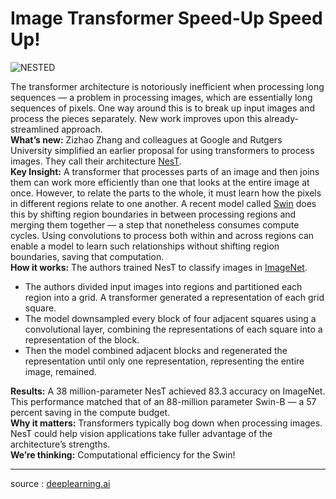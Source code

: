 # Image Transformer Speed-Up Speed Up!

![NESTED](https://cdn2.hubspot.net/hub/5871640/hubfs/NESTED.gif?upscale=true&width=1200&upscale=true&name=NESTED.gif)

The transformer architecture is notoriously inefficient when processing long sequences — a problem in processing images, which are essentially long sequences of pixels. One way around this is to break up input images and process the pieces separately. New work improves upon this already-streamlined approach.  
**What’s new:** Zizhao Zhang and colleagues at Google and Rutgers University simplified an earlier proposal for using transformers to process images. They call their architecture [NesT](https://arxiv.org/abs/2105.12723?utm_campaign=The%20Batch&utm_source=hs_email&utm_medium=email&_hsenc=p2ANqtz--nlQXRW4-7X-ix91nIeK09eSC7HZEucHhs-tTrQrkj708vf7H2NG5TVZmAM8cfkhn20y50).  
**Key Insight:**  A transformer that processes parts of an image and then joins them can work more efficiently than one that looks at the entire image at once. However, to relate the parts to the whole, it must learn how the pixels in different regions relate to one another. A recent model called [Swin](https://arxiv.org/pdf/2103.14030.pdf?utm_campaign=The%20Batch&utm_source=hs_email&utm_medium=email&_hsenc=p2ANqtz--nlQXRW4-7X-ix91nIeK09eSC7HZEucHhs-tTrQrkj708vf7H2NG5TVZmAM8cfkhn20y50) does this by shifting region boundaries in between processing regions and merging them together — a step that nonetheless consumes compute cycles. Using convolutions to process both within and across regions can enable a model to learn such relationships without shifting region boundaries, saving that computation.  
**How it works:** The authors trained NesT to classify images in [ImageNet](https://www.image-net.org/?utm_campaign=The%20Batch&utm_source=hs_email&utm_medium=email&_hsenc=p2ANqtz--nlQXRW4-7X-ix91nIeK09eSC7HZEucHhs-tTrQrkj708vf7H2NG5TVZmAM8cfkhn20y50).

-   The authors divided input images into regions and partitioned each region into a grid. A transformer generated a representation of each grid square.
-   The model downsampled every block of four adjacent squares using a convolutional layer, combining the representations of each square into a representation of the block.
-   Then the model combined adjacent blocks and regenerated the representation until only one representation, representing the entire image, remained.

**Results:** A 38 million-parameter NesT achieved 83.3 accuracy on ImageNet. This performance matched that of an 88-million parameter Swin-B — a 57 percent saving in the compute budget.  
**Why it matters:** Transformers typically bog down when processing images. NesT could help vision applications take fuller advantage of the architecture’s strengths.  
**We’re thinking:** Computational efficiency for the Swin!

---
source : [deeplearning.ai](https://read.deeplearning.ai/the-batch/issue-113/)

